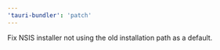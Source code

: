 ```yaml
---
'tauri-bundler': 'patch'
---
```


Fix NSIS installer not using the old installation path as a default.
